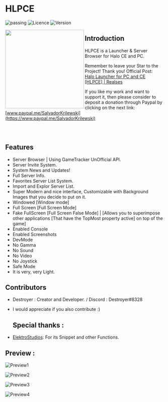 # HLPCE
![passing](https://img.shields.io/badge/build-passing-brightgreen) ![Licence](https://img.shields.io/badge/license-GPL%20(%3E%3D%202)-blue) ![Version](https://img.shields.io/badge/Realse-v1.0.3-blue)


<img align="left" width="250" height="250" src="https://i.ibb.co/XjvH42T/resized1.png">




## Introduction
HLPCE is a Launcher & Server Browser for Halo CE and PC.

Remember to leave your Star to the Project! Thank you!
Official Post:                    
[Halo Launcher for PC and CE [HLPCE] | Realses](https://opencarnage.net/index.php?/topic/8139-halo-launcher-for-pc-and-ce-hlpce-realses/)

If you like my work and want to support it, then please consider to deposit a donation through Paypal by clicking on the next link: [www.paypal.me/SalvadorKrilewski](https://www.paypal.me/SalvadorKrilewski)

![]()

![]() 

![]() 

## Features

- Server Browser | Using GameTracker UnOfficial API.
- Server Invite System.
- System News and Updates!
- Full Server Info.
- Favorites Server List System.
- Import and Explor Server List.
- Super Modern and nice interface, Customizable with Background Images that you decide to put on it.
- Windowed [Window mode]
- Full Screen [Full Screen Mode]
- Fake FullScreen [Full Screen False Mode] | [Allows you to superimpose other applications [That have the TopMost property active] on top of the game]
- Enabled Console
- Enabled Screenshots
- DevMode
- No Gamma
- No Sound
- No Video
- No Joystick
- Safe Mode
- It is very, very Light.

 ## Contributors
- Destroyer : Creator and Developer.  / Discord : Destroyer#8328
- I would appreciate if you also contribute :)

  ## Special thanks :
- [ElektroStudios](https://github.com/ElektroStudios): For its Snippet and other Functions.


 ## Preview :

![Preview1](https://i.ibb.co/nggKpdC/preview2.png)

![Preview2](https://i.ibb.co/fShy25h/preview1.png)

![Preview3](https://i.ibb.co/PjBR29X/Preview2a.png)

![Preview4](https://i.ibb.co/mH4j0LG/preview1a.png)

